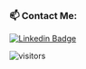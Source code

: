 <!-- Hi there, I'm Idan 👋     | ⚡ Fun fact
:-------------------------:|:-------------------------:
[![Anurag's github stats](https://github-readme-stats.vercel.app/api?username=IdanYaron&show_icons=true&layout=compact&line_height=28&card_width=30)](https://github.com/anuraghazra/convoychat) |  [![Top Langs](https://github-readme-stats.vercel.app/api/top-langs/?username=IdanYaron&layout=compact&langs_count=30&exclude_repo=ML_learning&line_height=25)](https://github.com/anuraghazra/github-readme-stats) -->

<h3> 📫 Contact Me:</h3>

[![Linkedin Badge](https://img.shields.io/badge/-IdanYaron-blue?style=flat-square&logo=Linkedin&logoColor=white&link=https://www.linkedin.com/in/idanyaron)](https://www.linkedin.com/in/idanyaron)

![visitors](https://visitor-badge.glitch.me/badge?page_id=IdanYaron&left_color=green&right_color=red)
